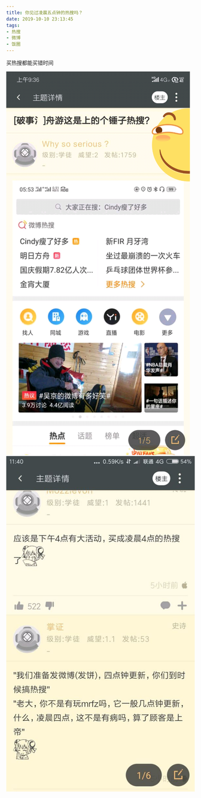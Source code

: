 ```yaml
---
title: 你见过凌晨五点钟的热搜吗？
date: 2019-10-10 23:13:45
tags:
- 热搜
- 微博
- 饭圈
---
```


买热搜都能买错时间

![](2019-10-10-23-13/01.jpg)
![](2019-10-10-23-13/02.jpg)
